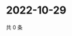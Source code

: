 # 2022-10-29

共 0 条

<!-- BEGIN WEIBO -->
<!-- 最后更新时间 Sat Oct 29 2022 11:50:53 GMT+0800 (China Standard Time) -->

<!-- END WEIBO -->
